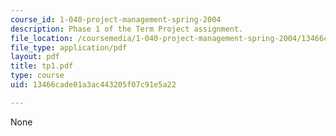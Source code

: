 ```yaml
---
course_id: 1-040-project-management-spring-2004
description: Phase 1 of the Term Project assignment.
file_location: /coursemedia/1-040-project-management-spring-2004/13466cade01a3ac443205f07c91e5a22_tp1.pdf
file_type: application/pdf
layout: pdf
title: tp1.pdf
type: course
uid: 13466cade01a3ac443205f07c91e5a22

---
```

None